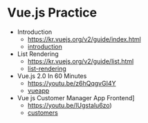 # Vue.js Practice

- Introduction
  - https://kr.vuejs.org/v2/guide/index.html
  - [introduction](introduction)
- List Rendering
  - https://kr.vuejs.org/v2/guide/list.html
  - [list-rendering](list-rendering)
- Vue.js 2.0 In 60 Minutes
  - https://youtu.be/z6hQqgvGI4Y
  - [vueapp](vueapp)
- Vue js Customer Manager App Frontend]
  - https://youtu.be/IUgstalu6zo)
  - [customers](customers)
